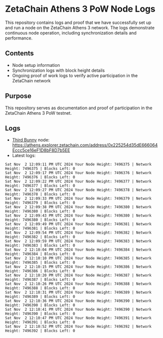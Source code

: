 # ZetaChain Athens 3 PoW Node Logs
This repository contains logs and proof that we have successfully set up and run a node on the ZetaChain Athens 3 network. The logs demonstrate continuous node operation, including synchronization details and performance.

## Contents
- Node setup information
- Synchronization logs with block height details
- Ongoing proof of work logs to verify active participation in the ZetaChain network

## Purpose
This repository serves as documentation and proof of participation in the ZetaChain Athens 3 PoW testnet.

## Logs

- [Third Bunny](https://thirdbunny.xyz/) node: https://athens.explorer.zetachain.com/address/0x225254d35dE666064Eccc5ce16eF1D8bF8D7b5EE
- Latest logs:
```
Sat Nov  2 12:09:11 PM UTC 2024 Your Node Height: 7496375 | Network Height: 7496375 | Blocks Left: 0
Sat Nov  2 12:09:17 PM UTC 2024 Your Node Height: 7496376 | Network Height: 7496376 | Blocks Left: 0
Sat Nov  2 12:09:22 PM UTC 2024 Your Node Height: 7496377 | Network Height: 7496377 | Blocks Left: 0
Sat Nov  2 12:09:27 PM UTC 2024 Your Node Height: 7496378 | Network Height: 7496378 | Blocks Left: 0
Sat Nov  2 12:09:33 PM UTC 2024 Your Node Height: 7496379 | Network Height: 7496379 | Blocks Left: 0
Sat Nov  2 12:09:38 PM UTC 2024 Your Node Height: 7496380 | Network Height: 7496380 | Blocks Left: 0
Sat Nov  2 12:09:43 PM UTC 2024 Your Node Height: 7496380 | Network Height: 7496380 | Blocks Left: 0
Sat Nov  2 12:09:49 PM UTC 2024 Your Node Height: 7496381 | Network Height: 7496381 | Blocks Left: 0
Sat Nov  2 12:09:54 PM UTC 2024 Your Node Height: 7496382 | Network Height: 7496382 | Blocks Left: 0
Sat Nov  2 12:09:59 PM UTC 2024 Your Node Height: 7496383 | Network Height: 7496383 | Blocks Left: 0
Sat Nov  2 12:10:04 PM UTC 2024 Your Node Height: 7496384 | Network Height: 7496384 | Blocks Left: 0
Sat Nov  2 12:10:10 PM UTC 2024 Your Node Height: 7496385 | Network Height: 7496385 | Blocks Left: 0
Sat Nov  2 12:10:15 PM UTC 2024 Your Node Height: 7496386 | Network Height: 7496386 | Blocks Left: 0
Sat Nov  2 12:10:20 PM UTC 2024 Your Node Height: 7496387 | Network Height: 7496387 | Blocks Left: 0
Sat Nov  2 12:10:26 PM UTC 2024 Your Node Height: 7496388 | Network Height: 7496388 | Blocks Left: 0
Sat Nov  2 12:10:31 PM UTC 2024 Your Node Height: 7496389 | Network Height: 7496389 | Blocks Left: 0
Sat Nov  2 12:10:36 PM UTC 2024 Your Node Height: 7496390 | Network Height: 7496390 | Blocks Left: 0
Sat Nov  2 12:10:41 PM UTC 2024 Your Node Height: 7496390 | Network Height: 7496390 | Blocks Left: 0
Sat Nov  2 12:10:47 PM UTC 2024 Your Node Height: 7496391 | Network Height: 7496391 | Blocks Left: 0
Sat Nov  2 12:10:52 PM UTC 2024 Your Node Height: 7496392 | Network Height: 7496392 | Blocks Left: 0
```
